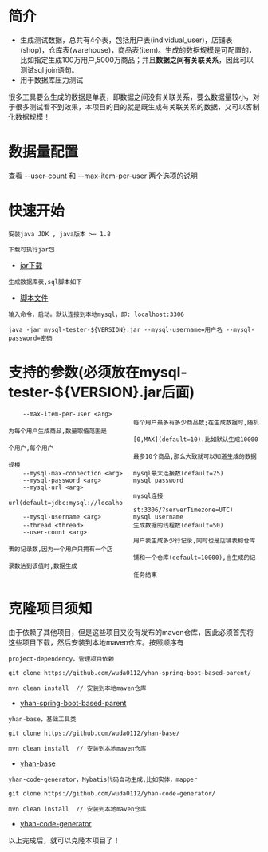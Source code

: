 # 简介
- 生成测试数据，总共有4个表，包括用户表(individual_user)，店铺表(shop)，仓库表(warehouse)，商品表(item)。生成的数据规模是可配置的，比如指定生成100万用户,5000万商品；并且**数据之间有关联关系**，因此可以测试sql join语句。
- 用于数据库压力测试


很多工具要么生成的数据是单表，即数据之间没有关联关系，要么数据量较小，对于很多测试看不到效果，本项目的目的就是既生成有关联关系的数据，又可以客制化数据规模！

# 数据量配置
查看 --user-count 和 --max-item-per-user 两个选项的说明

# 快速开始

```
安装java JDK , java版本 >= 1.8
```

```
下载可执行jar包
```
- [jar下载](https://github.com/wuda0112/mysql-tester/releases/)

```
生成数据库表,sql脚本如下
```
- [脚本文件](https://github.com/wuda0112/mysql-tester/blob/master/mysql_tester.sql)

```
输入命令，启动。默认连接到本地mysql，即: localhost:3306

java -jar mysql-tester-${VERSION}.jar --mysql-username=用户名 --mysql-password=密码
```

# 支持的参数(必须放在mysql-tester-${VERSION}.jar后面)

```
    --max-item-per-user <arg>
                                   每个用户最多有多少商品数;在生成数据时,随机为每个用户生成商品,数量取值范围是
                                   [0,MAX](default=10).比如默认生成10000个用户,每个用户
                                   最多10个商品,那么大致就可以知道生成的数据规模
    --mysql-max-connection <arg>   mysql最大连接数(default=25)
    --mysql-password <arg>         mysql password
    --mysql-url <arg>
                                   mysql连接url(default=jdbc:mysql://localho
                                   st:3306/?serverTimezone=UTC)
    --mysql-username <arg>         mysql username
    --thread <thread>              生成数据的线程数(default=50)
    --user-count <arg>
                                   用户表生成多少行记录,同时也是店铺表和仓库表的记录数,因为一个用户只拥有一个店
                                   铺和一个仓库(default=10000),当生成的记录数达到该值时,数据生成
                                   任务结束
```

# 克隆项目须知
由于依赖了其他项目，但是这些项目又没有发布的maven仓库，因此必须首先将这些项目下载，然后安装到本地maven仓库。按照顺序有

```
project-dependency，管理项目依赖

git clone https://github.com/wuda0112/yhan-spring-boot-based-parent/

mvn clean install  // 安装到本地maven仓库
```
- [yhan-spring-boot-based-parent](https://github.com/wuda0112/yhan-spring-boot-based-parent/)


```
yhan-base，基础工具类

git clone https://github.com/wuda0112/yhan-base/

mvn clean install  // 安装到本地maven仓库
```
- [yhan-base](https://github.com/wuda0112/yhan-base/)


```
yhan-code-generator，Mybatis代码自动生成,比如实体，mapper

git clone https://github.com/wuda0112/yhan-code-generator/

mvn clean install  // 安装到本地maven仓库
```
- [yhan-code-generator](https://github.com/wuda0112/yhan-code-generator/)


以上完成后，就可以克隆本项目了！

